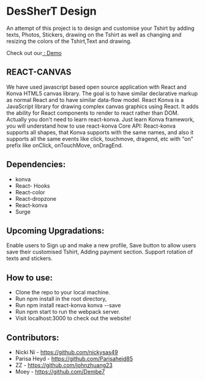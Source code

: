 # DesSherT Design

An attempt of this project is to design and customise your Tshirt by adding texts, Photos, Stickers, drawing on the Tshirt as well as changing and resizing the colors of the Tshirt,Text and drawing.

Check out our[ : Demo](https://desshert.surge.sh/)


## REACT-CANVAS

We have used javascript based open source application with React and Konva HTML5 canvas library. The goal is to have similar declarative markup as normal React and to have similar data-flow model.
React Konva is a JavaScript library for drawing complex canvas graphics using React.
It adds the ability for React components to render to react rather than DOM. Actually you don't need to learn react-konva. Just learn Konva framework, you will understand how to use react-konva Core API:
React-konva supports all shapes, that Konva supports with the same names, and also it supports all the same events like click, touchmove, dragend, etc with "on" prefix like onClick, onTouchMove, onDragEnd.

## Dependencies:

- konva
- React- Hooks
- React-color
- React-dropzone
- React-konva
- Surge

## Upcoming Upgradations:

Enable users to Sign up and make a new profile,
Save button to allow users save their customised Tshirt,
Adding payment section.
Support rotation of texts and stickers.

## How to use:

- Clone the repo to your local machine.
- Run npm install in the root directory,
- Run npm install react-konva konva --save
- Run npm start to run the webpack server.
- Visit localhost:3000 to check out the website!

## Contributors:

- Nicki Ni - https://github.com/nickysas49
- Parisa Heyd - https://github.com/Parisaheid85
- ZZ - https://github.com/johnzhuang23
- Moey - https://github.com/Dembe7
